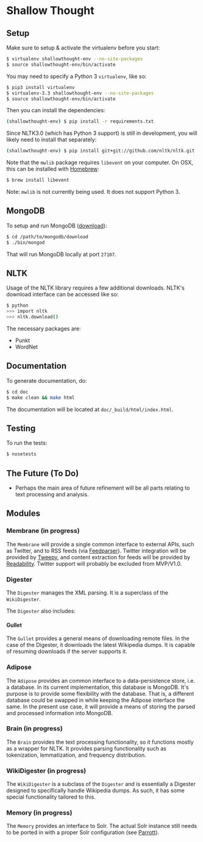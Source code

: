 Shallow Thought
===============

## Setup
Make sure to setup & activate the virtualenv before you start:
```bash
$ virtualenv shallowthought-env --no-site-packages
$ source shallowthought-env/bin/activate
```

You may need to specify a Python 3 `virtualenv`, like so:
```bash
$ pip3 install virtualenv
$ virtualenv-3.3 shallowthought-env --no-site-packages
$ source shallowthought-env/bin/activate
```

Then you can install the dependencies:
```bash
(shallowthought-env) $ pip install -r requirements.txt
```

Since NLTK3.0 (which has Python 3 support) is still in development,
you will likely need to install that separately:
```bash
(shallowthought-env) $ pip install git+git://github.com/nltk/nltk.git
```

Note that the `mwlib` package requires `libevent` on your computer.
On OSX, this can be installed with [Homebrew](http://brew.sh/):
```bash
$ brew install libevent
```
Note: `mwlib` is not currently being used. It does not support Python 3.

## MongoDB
To setup and run MongoDB ([download](http://www.mongodb.org/downloads)):
```bash
$ cd /path/to/mongodb/download
$ ./bin/mongod
```
That will run MongoDB locally at port `27107`.

## NLTK
Usage of the NLTK library requires a few additional downloads. NLTK's
download interface can be accessed like so:

```bash
$ python
>>> import nltk
>>> nltk.download()
```

The necessary packages are:
* Punkt
* WordNet


## Documentation
To generate documentation, do:
```bash
$ cd doc
$ make clean && make html
```

The documentation will be located at `doc/_build/html/index.html`.

## Testing
To run the tests:
```bash
$ nosetests
```

## The Future (To Do)
* Perhaps the main area of future refinement will be all parts relating
to text processing and analysis.

## Modules
### Membrane (in progress)
The `Membrane` will provide a single common interface to external APIs, such as
Twitter, and to RSS feeds (via
        [Feedparser](http://pythonhosted.org/feedparser/introduction.html)).
Twitter integration will be provided by
[Tweepy](https://github.com/tweepy/tweepy), and content extraction for
feeds will be provided by
[Readability](https://github.com/buriy/python-readability). Twitter
support will probably be excluded from MVP/V1.0.

### Digester
The `Digester` manages the XML parsing. It is a superclass of the
`WikiDigester`.

The `Digester` also includes:

#### Gullet
The `Gullet` provides a general means of downloading remote files. In
the case of the Digester, it downloads the latest Wikipedia dumps. It is
capable of resuming downloads if the server supports it.

### Adipose
The `Adipose` provides an common interface to a data-persistence store, i.e. a
database. In its current implementation, this database is MongoDB. It's
purpose is to provide some flexibility with the database. That is, a
different database could be swapped in while keeping the Adipose
interface the same. In the present use case, it will provide a means
of storing the parsed and processed information into MongoDB.

### Brain (in progress)
The `Brain` provides the text processing functionality, so it functions
mostly as a wrapper for NLTK. It provides parsing functionality such as
tokenization, lemmatization, and frequency distribution.

### WikiDigester (in progress)
The `WikiDigester` is a subclass of the `Digester` and is essentially a
Digester designed to specifically handle Wikipedia dumps. As such, it
has some special functionality tailored to this.

### Memory (in progress)
The `Memory` provides an interface to Solr. The actual Solr instance
still needs to be ported in with a proper Solr configuration (see
[Parrott](https://github.com/ftzeng/parrott)).


